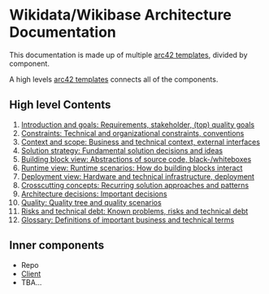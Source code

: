 # Wikidata/Wikibase Architecture Documentation

This documentation is made up of multiple [arc42 templates](https://docs.arc42.org/home/), divided by component.

A high levels [arc42 templates](https://docs.arc42.org/home/) connects all of the components.

## High level Contents

1. [Introduction and goals: Requirements, stakeholder, (top) quality goals](./01-Introduction_and_Goals.md)
2. [Constraints: Technical and organizational constraints, conventions](./02-Architecture_Constraints.md)
3. [Context and scope: Business and technical context, external interfaces](./03-Context_and_Scope.md)
4. [Solution strategy: Fundamental solution decisions and ideas](./04-Solution_Strategy.md)
5. [Building block view: Abstractions of source code, black-/whiteboxes](./05-Building_Block_View.md)
6. [Runtime view: Runtime scenarios: How do building blocks interact](./06-Runtime_View.md)
7. [Deployment view: Hardware and technical infrastructure, deployment](./07-Deployment_View.md)
8. [Crosscutting concepts: Recurring solution approaches and patterns](./08-Concepts.md)
9. [Architecture decisions: Important decisions](./09-Architecture_Decisions.md)
10. [Quality: Quality tree and quality scenarios](./10-Quality.md)
11. [Risks and technical debt: Known problems, risks and technical debt](./11-Risks_and_Technical_Debt.md)
12. [Glossary: Definitions of important business and technical terms](./12-Glossary.md)

## Inner components

* Repo
* [Client](./components/client)
* TBA...
